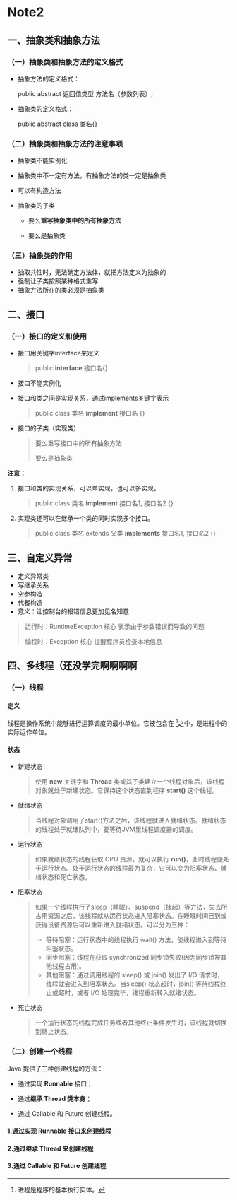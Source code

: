 # Note2

## 一、抽象类和抽象方法

### （一）抽象类和抽象方法的定义格式

* 抽象方法的定义格式：

  public abstract 返回值类型 方法名（参数列表）;

* 抽象类的定义格式：

  public abstract class 类名{}

### （二）抽象类和抽象方法的注意事项

* 抽象类不能实例化
* 抽象类中不一定有方法，有抽象方法的类一定是抽象类 
* 可以有构造方法
* 抽象类的子类

  * 要么**重写抽象类中的所有抽象方法**

  * 要么是抽象类

### （三）抽象类的作用

* 抽取共性时，无法确定方法体，就把方法定义为抽象的
* 强制让子类按照某种格式重写
* 抽象方法所在的类必须是抽象类

## 二、接口

### （一）接口的定义和使用

* 接口用关键字interface来定义

  > public **interface** 接口名{}

* 接口不能实例化

* 接口和类之间是实现关系，通过implements关键字表示

  > public class 类名 **implement** 接口名 {}

* 接口的子类（实现类）

  > 要么重写接口中的所有抽象方法
  >
  > 要么是抽象类

**注意：**

1. 接口和类的实现关系，可以单实现，也可以多实现。

   > public class 类名 **implement** 接口名1, 接口名2 {}

2. 实现类还可以在继承一个类的同时实现多个接口。

   > public class 类名 extends 父类 **implements** 接口名1, 接口名2 {}



## 三、自定义异常

* 定义异常类
* 写继承关系
* 空参构造
* 代餐构造
* 意义：让控制台的报错信息更加见名知意

> 运行时：RuntimeException 核心 表示由于参数错误而导致的问题
>
> 编程时：Exception 核心 提醒程序员检查本地信息

## 四、多线程（还没学完啊啊啊啊

### （一）线程

#### 定义

线程是操作系统中能够进行运算调度的最小单位。它被包含在 [^进程]之中，是进程中的实际运作单位。

[^进程]:进程是程序的基本执行实体。

#### 状态

* 新建状态

  > 使用 **new** 关键字和 **Thread** 类或其子类建立一个线程对象后，该线程对象就处于新建状态。它保持这个状态直到程序 **start()** 这个线程。

* 就绪状态

  > 当线程对象调用了start()方法之后，该线程就进入就绪状态。就绪状态的线程处于就绪队列中，要等待JVM里线程调度器的调度。

* 运行状态

  > 如果就绪状态的线程获取 CPU 资源，就可以执行 **run()**，此时线程便处于运行状态。处于运行状态的线程最为复杂，它可以变为阻塞状态、就绪状态和死亡状态。

* 阻塞状态

  > 如果一个线程执行了sleep（睡眠）、suspend（挂起）等方法，失去所占用资源之后，该线程就从运行状态进入阻塞状态。在睡眠时间已到或获得设备资源后可以重新进入就绪状态。可以分为三种：
  >
  > - 等待阻塞：运行状态中的线程执行 wait() 方法，使线程进入到等待阻塞状态。
  > - 同步阻塞：线程在获取 synchronized 同步锁失败(因为同步锁被其他线程占用)。
  > - 其他阻塞：通过调用线程的 sleep() 或 join() 发出了 I/O 请求时，线程就会进入到阻塞状态。当sleep() 状态超时，join() 等待线程终止或超时，或者 I/O 处理完毕，线程重新转入就绪状态。

* 死亡状态

  > 一个运行状态的线程完成任务或者其他终止条件发生时，该线程就切换到终止状态。

### （二）创建一个线程

   Java 提供了三种创建线程的方法：

- 通过实现 **Runnable** 接口；

- 通过**继承 Thread 类本身**；

- 通过 Callable 和 Future 创建线程。

#### 1.通过实现 Runnable 接口来创建线程
#### 2.通过继承 Thread 来创建线程
#### 3.通过 Callable 和 Future 创建线程

